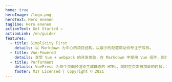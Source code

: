 ```yaml
---
home: true
heroImage: /logo.png
heroText: Hero enenen
tagline: Hero enenen
actionText: Get Started →
actionLink: /en/guide/
features:
  - title: Simplicity First
    details: 以 Markdown 为中心的项目结构，以最少的配置帮助你专注于写作。
  - title: Vue-Powered
    details: 享受 Vue + webpack 的开发体验，在 Markdown 中使用 Vue 组件，同时可以使用 Vue 来开发自定义主题。
  - title: Performant
    details: VuePress 为每个页面预渲染生成静态的 HTML，同时在页面被加载的时候，将作为 SPA 运行。
    footer: MIT Licensed | Copyright © 2021
---
```

